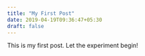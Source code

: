 ```yaml
---
title: "My First Post"
date: 2019-04-19T09:36:47+05:30
draft: false
---
```

This is my first post. Let the experiment begin!

